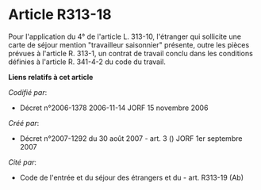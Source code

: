 # Article R313-18

Pour l'application du 4° de l'article L. 313-10, l'étranger qui sollicite une carte de séjour mention "travailleur
saisonnier" présente, outre les pièces prévues à l'article R. 313-1, un contrat de travail conclu dans les conditions
définies à l'article R. 341-4-2 du code du travail.

**Liens relatifs à cet article**

_Codifié par_:

  - Décret n°2006-1378 2006-11-14 JORF 15 novembre 2006

_Créé par_:

  - Décret n°2007-1292 du 30 août 2007 - art. 3 () JORF 1er septembre 2007

_Cité par_:

  - Code de l'entrée et du séjour des étrangers et du  - art. R313-19 (Ab)
